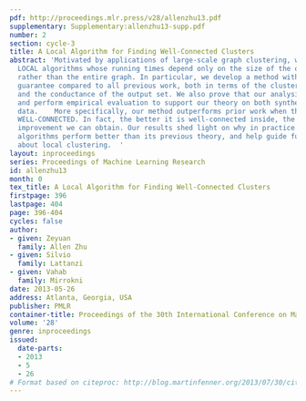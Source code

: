 ```yaml
---
pdf: http://proceedings.mlr.press/v28/allenzhu13.pdf
supplementary: Supplementary:allenzhu13-supp.pdf
number: 2
section: cycle-3
title: A Local Algorithm for Finding Well-Connected Clusters
abstract: 'Motivated by applications of large-scale graph clustering, we study random-walk-based
  LOCAL algorithms whose running times depend only on the size of the output cluster,
  rather than the entire graph. In particular, we develop a method with better theoretical
  guarantee compared to all previous work, both in terms of the clustering accuracy
  and the conductance of the output set. We also prove that our analysis is tight,
  and perform empirical evaluation to support our theory on both synthetic and real
  data.    More specifically, our method outperforms prior work when the cluster is
  WELL-CONNECTED. In fact, the better it is well-connected inside, the more significant
  improvement we can obtain. Our results shed light on why in practice some random-walk-based
  algorithms perform better than its previous theory, and help guide future research
  about local clustering.  '
layout: inproceedings
series: Proceedings of Machine Learning Research
id: allenzhu13
month: 0
tex_title: A Local Algorithm for Finding Well-Connected Clusters
firstpage: 396
lastpage: 404
page: 396-404
cycles: false
author:
- given: Zeyuan
  family: Allen Zhu
- given: Silvio
  family: Lattanzi
- given: Vahab
  family: Mirrokni
date: 2013-05-26
address: Atlanta, Georgia, USA
publisher: PMLR
container-title: Proceedings of the 30th International Conference on Machine Learning
volume: '28'
genre: inproceedings
issued:
  date-parts:
  - 2013
  - 5
  - 26
# Format based on citeproc: http://blog.martinfenner.org/2013/07/30/citeproc-yaml-for-bibliographies/
---
```

